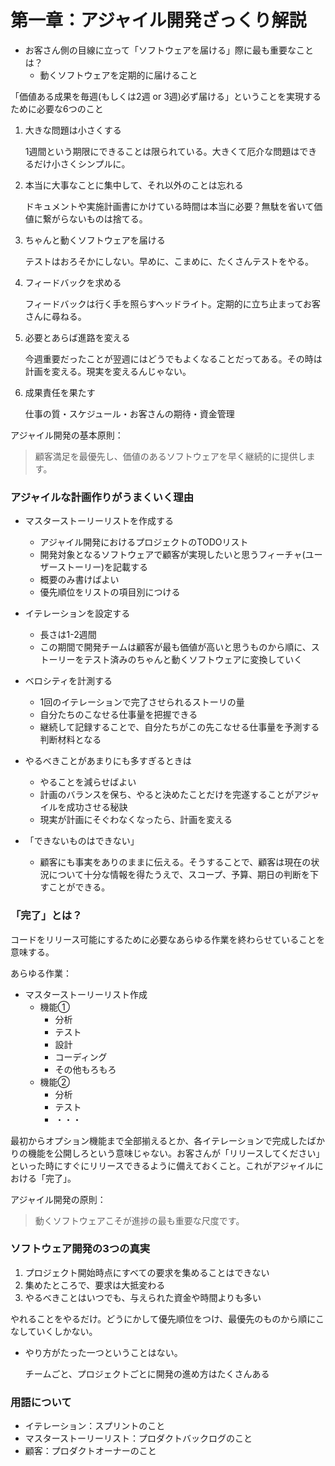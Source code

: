 # 第一章：アジャイル開発ざっくり解説

- お客さん側の目線に立って「ソフトウェアを届ける」際に最も重要なことは？
  - 動くソフトウェアを定期的に届けること

「価値ある成果を毎週(もしくは2週 or 3週)必ず届ける」ということを実現するために必要な6つのこと

1. 大きな問題は小さくする

   1週間という期限にできることは限られている。大きくて厄介な問題はできるだけ小さくシンプルに。

2. 本当に大事なことに集中して、それ以外のことは忘れる

   ドキュメントや実施計画書にかけている時間は本当に必要？無駄を省いて価値に繋がらないものは捨てる。

3. ちゃんと動くソフトウェアを届ける

   テストはおろそかにしない。早めに、こまめに、たくさんテストをやる。

4. フィードバックを求める

   フィードバックは行く手を照らすヘッドライト。定期的に立ち止まってお客さんに尋ねる。

5. 必要とあらば進路を変える

   今週重要だったことが翌週にはどうでもよくなることだってある。その時は計画を変える。現実を変えるんじゃない。

6. 成果責任を果たす

   仕事の質・スケジュール・お客さんの期待・資金管理

アジャイル開発の基本原則：

> 顧客満足を最優先し、価値のあるソフトウェアを早く継続的に提供します。



### アジャイルな計画作りがうまくいく理由

- マスターストーリーリストを作成する
  - アジャイル開発におけるプロジェクトのTODOリスト
  - 開発対象となるソフトウェアで顧客が実現したいと思うフィーチャ(ユーザーストーリー)を記載する
  - 概要のみ書けばよい
  - 優先順位をリストの項目別につける

- イテレーションを設定する
  - 長さは1-2週間
  - この期間で開発チームは顧客が最も価値が高いと思うものから順に、ストーリーをテスト済みのちゃんと動くソフトウェアに変換していく
- ベロシティを計測する
  - 1回のイテレーションで完了させられるストーリの量
  - 自分たちのこなせる仕事量を把握できる
  - 継続して記録することで、自分たちがこの先こなせる仕事量を予測する判断材料となる
- やるべきことがあまりにも多すぎるときは
  - やることを減らせばよい
  - 計画のバランスを保ち、やると決めたことだけを完遂することがアジャイルを成功させる秘訣
  - 現実が計画にそぐわなくなったら、計画を変える
- 「できないものはできない」
  - 顧客にも事実をありのままに伝える。そうすることで、顧客は現在の状況について十分な情報を得たうえで、スコープ、予算、期日の判断を下すことができる。

### 「完了」とは？

コードをリリース可能にするために必要なあらゆる作業を終わらせていることを意味する。

あらゆる作業：

- マスターストーリーリスト作成
  - 機能①
    - 分析
    - テスト
    - 設計
    - コーディング
    - その他もろもろ
  - 機能②
    - 分析
    - テスト
    - ・・・

最初からオプション機能まで全部揃えるとか、各イテレーションで完成したばかりの機能を公開しろという意味じゃない。お客さんが「リリースしてください」といった時にすぐにリリースできるように備えておくこと。これがアジャイルにおける「完了」。

アジャイル開発の原則：

> 動くソフトウェアこそが進捗の最も重要な尺度です。

### ソフトウェア開発の3つの真実

1. プロジェクト開始時点にすべての要求を集めることはできない
2. 集めたところで、要求は大抵変わる
3. やるべきことはいつでも、与えられた資金や時間よりも多い

やれることをやるだけ。どうにかして優先順位をつけ、最優先のものから順にこなしていくしかない。

- やり方がたった一つということはない。

  チームごと、プロジェクトごとに開発の進め方はたくさんある



### 用語について

- イテレーション：スプリントのこと
- マスターストーリーリスト：プロダクトバックログのこと
- 顧客：プロダクトオーナーのこと



